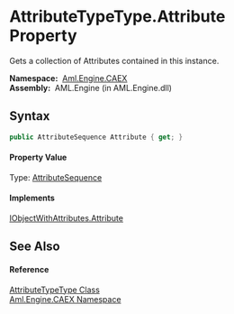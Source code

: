 AttributeTypeType.Attribute Property
====================================
Gets a collection of Attributes contained in this instance.

  **Namespace:**  [Aml.Engine.CAEX][1]  
  **Assembly:**  AML.Engine (in AML.Engine.dll)

Syntax
------

```csharp
public AttributeSequence Attribute { get; }
```

#### Property Value
Type: [AttributeSequence][2]
#### Implements
[IObjectWithAttributes.Attribute][3]  


See Also
--------

#### Reference
[AttributeTypeType Class][4]  
[Aml.Engine.CAEX Namespace][1]  

[1]: ../README.md
[2]: ../AttributeSequence/README.md
[3]: ../IObjectWithAttributes/Attribute.md
[4]: README.md
[5]: https://www.automationml.org
[6]: ../../icons/logoShade.png